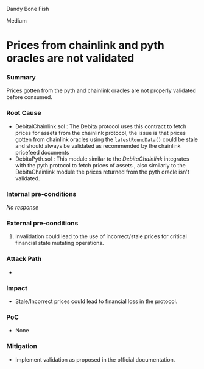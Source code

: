 Dandy Bone Fish

Medium

# Prices from chainlink and pyth oracles are not validated

### Summary

Prices gotten from the pyth and chainlink oracles are not properly validated before consumed.

### Root Cause

- DebitalChainlink.sol : The Debita protocol uses this contract to fetch prices for assets from the chainlink protocol, the issue is that prices gotten from chainlink oracles using the `latestRoundData()` could be stale and should always be validated as recommended by the chainlink pricefeed documents
- DebitaPyth.sol : This module similar to the *DebitaChainlink* integrates with the pyth protocol to fetch prices of assets , also similarly to the DebitaChainlink   module the prices returned from the pyth oracle isn't validated.

### Internal pre-conditions

_No response_

### External pre-conditions

1. Invalidation could lead to the use of incorrect/stale prices for critical financial state mutating operations.

### Attack Path

- 

### Impact

- Stale/Incorrect prices could lead to financial loss in the protocol.

### PoC

- None

### Mitigation

- Implement validation as proposed in the official documentation.